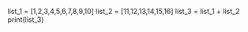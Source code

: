 list_1 = [1,2,3,4,5,6,7,8,9,10]
list_2 = [11,12,13,14,15,16]
list_3 = list_1 + list_2
print(list_3)
